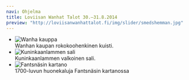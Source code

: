```yaml
---
navi: Ohjelma
title: Loviisan Wanhat Talot 30.–31.8.2014
preview: "http://loviisanwanhattalot.fi/img/slider/smedshemman.jpg"
---
```


<ul class="example-orbit" data-orbit>
  <li>
    <img src="/img/slider/kuisti.jpg" alt="Wanha kauppa" />
    <div class="orbit-caption">
      Wanhan kaupan rokokoohenkinen kuisti.
    </div>
  </li>
  <li>
    <img src="/img/slider/kuninkaanlampi.jpg" alt="Kuninkaanlammen sali" />
    <div class="orbit-caption">
      Kuninkaanlammen valkoinen sali.
    </div>
  </li>
  <li>
    <img src="/img/slider/smedshemman.jpg" alt="Fantsnäsin kartano" />
    <div class="orbit-caption">
      1700-luvun huonekaluja Fantsnäsin kartanossa
    </div>
  </li>
</ul>
